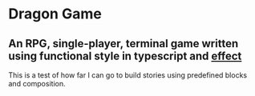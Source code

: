 # Dragon Game

## An RPG, single-player, terminal game written using functional style in typescript and [effect](https://effect.website)

This is a test of how far I can go to build stories using predefined blocks and composition.
